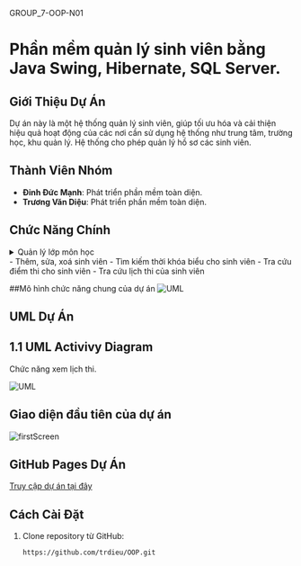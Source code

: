 GROUP_7-OOP-N01 
# Phần mềm quản lý sinh viên bằng Java Swing, Hibernate, SQL Server.

## Giới Thiệu Dự Án
Dự án này là một hệ thống quản lý sinh viên, giúp tối ưu hóa và cải thiện hiệu quả hoạt động của các nơi cần sử dụng hệ thống như trung tâm, trường học, khu quản lý. Hệ thống cho phép quản lý hồ sơ các sinh viên.
## Thành Viên Nhóm
- **Đinh Đức Mạnh**: Phát triển phần mềm toàn diện.
- **Trương Văn Diệu**: Phát triển phần mềm toàn diện.

## Chức Năng Chính


<details>
  <summary>Quản lý lớp môn học</summary>

- Hiển thị thông tin lớp môn học: môn học
  
- Tìm kiếm các lớp môn học theo mã sinh viên.
  
- Thêm, sửa, xóa các lớp môn học.
</details>
- Thêm, sửa, xoá sinh viên
- Tìm kiếm thời khóa biểu cho sinh viên
- Tra cứu điểm thi cho sinh viên
- Tra cứu lịch thi của sinh viên
  
##Mô hình chức năng chung của dự án
![UML](blob:https://www.facebook.com/2bf00a15-79da-4db8-a899-a3868f2b062e)


## UML Dự Án

## 1.1 UML Activivy Diagram
Chức năng xem lịch thi.

![UML]([https://drive.google.com/file/d/1MFTWq2wqvEwuxMEN2tLMKJihwydFtARW/view?usp=sharing](https://drive.google.com/file/d/1MFTWq2wqvEwuxMEN2tLMKJihwydFtARW/view))


## Giao diện đầu tiên của dự án
![firstScreen]()

## GitHub Pages Dự Án
[Truy cập dự án tại đây](https://nguyen1976.github.io/JAVA_OOP_PKA_Nhom_10/)


## Cách Cài Đặt
1. Clone repository từ GitHub:
   ```bash
   https://github.com/trdieu/OOP.git
   
